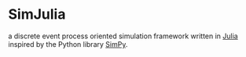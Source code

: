 # SimJulia

a discrete event process oriented simulation framework written in [Julia](http://julialang.org/) inspired by the Python library [SimPy](https://simpy.readthedocs.io/).
